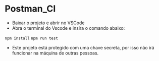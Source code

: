 # Postman_CI

- Baixar o projeto e abrir no VSCode
- Abra o terminal do Vscode e insira o comando abaixo:

`npm install`
`npm run test`

- Este projeto está protegido com uma chave secreta, por isso não irá funcionar na máquina de outras pessoas.

 